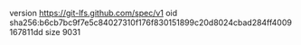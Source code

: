 version https://git-lfs.github.com/spec/v1
oid sha256:b6cb7bc9f7e5c84027310f176f830151899c20d8024cbad284ff4009167811dd
size 9031
